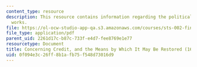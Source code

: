 ```yaml
---
content_type: resource
description: This resource contains information regarding the political and commercial
  works.
file: https://ol-ocw-studio-app-qa.s3.amazonaws.com/courses/sts-002-finance-and-society-spring-2016/0f094e3c26ff8b1afb75f548d73016d9_MITSTS_002S16_Davenant.pdf
file_type: application/pdf
parent_uid: 2261d17c-b87c-733f-e4d7-fee8769e1e77
resourcetype: Document
title: Concerning Credit, and the Means by Which It May Be Restored (1698)
uid: 0f094e3c-26ff-8b1a-fb75-f548d73016d9
---
```

